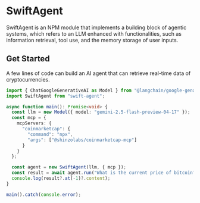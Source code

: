 # SwiftAgent
SwiftAgent is an NPM module that implements a building block of agentic systems, which refers to an LLM enhanced with functionalities, such as information retrieval, tool use, and the memory storage of user inputs.

## Get Started
A few lines of code can build an AI agent that can retrieve real-time data of cryptocurrencies.

```ts
import { ChatGoogleGenerativeAI as Model } from "@langchain/google-genai"
import SwiftAgent from "swift-agent";

async function main(): Promise<void> {
  const llm = new Model({ model: "gemini-2.5-flash-preview-04-17" });
  const mcp = {
    mcpServers: {
      "coinmarketcap": {
        "command": "npx",
        "args": ["@shinzolabs/coinmarketcap-mcp"]
      }
    }
  };

  const agent = new SwiftAgent(llm, { mcp });
  const result = await agent.run("What is the current price of bitcoin?");
  console.log(result?.at(-1)?.content);
}

main().catch(console.error);
```

